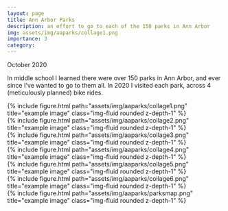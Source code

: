 ```yaml
---
layout: page
title: Ann Arbor Parks
description: an effort to go to each of the 150 parks in Ann Arbor
img: assets/img/aaparks/collage1.png
importance: 3
category:
---
```

October 2020


In middle school I learned there were over 150 parks in Ann Arbor, and ever since I've wanted to go to them all. 
In 2020 I visited each park, across 4 (meticulously planned) bike rides.

<div class="row">
    <div class="col-sm mt-3 mt-md-0">
        {% include figure.html path="assets/img/aaparks/collage1.png" title="example image" class="img-fluid rounded z-depth-1" %}
    </div>
    <div class="col-sm mt-3 mt-md-0">
        {% include figure.html path="assets/img/aaparks/collage2.png" title="example image" class="img-fluid rounded z-depth-1" %}
    </div>
</div>

<div class="row">
    <div class="col-sm mt-3 mt-md-0">
        {% include figure.html path="assets/img/aaparks/collage3.png" title="example image" class="img-fluid rounded z-depth-1" %}
    </div>
    <div class="col-sm mt-3 mt-md-0">
        {% include figure.html path="assets/img/aaparks/collage4.png" title="example image" class="img-fluid rounded z-depth-1" %}
    </div>
</div>

<div class="row">
    <div class="col-sm mt-3 mt-md-0">
        {% include figure.html path="assets/img/aaparks/collage5.png" title="example image" class="img-fluid rounded z-depth-1" %}
    </div>
    <div class="col-sm mt-3 mt-md-0">
        {% include figure.html path="assets/img/aaparks/collage6.png" title="example image" class="img-fluid rounded z-depth-1" %}
    </div>
</div>

<div class="row">
    <div class="col-sm-6 mt-3 mt-md-0 mx-auto d-block">
        {% include figure.html path="assets/img/aaparks/parksmap.png" title="example image" class="img-fluid rounded z-depth-1" %}
    </div>
</div>

